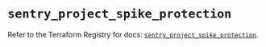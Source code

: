 # `sentry_project_spike_protection`

Refer to the Terraform Registry for docs: [`sentry_project_spike_protection`](https://registry.terraform.io/providers/jianyuan/sentry/0.14.5/docs/resources/project_spike_protection).
